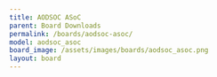```yaml
---
title: AODSOC ASoC
parent: Board Downloads
permalink: /boards/aodsoc-asoc/
model: aodsoc_asoc
board_image: /assets/images/boards/aodsoc_asoc.png
layout: board
---
```


